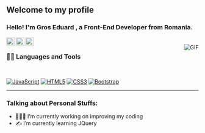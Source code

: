 
    
## Welcome to my profile

### Hello! I'm Gros Eduard , a Front-End Developer from Romania.




<a href="https://www.linkedin.com/in/eduard-gros-a914371ab/">
  <img align="left" alt="Gros Eduard" width="22px" src="https://cdn.jsdelivr.net/npm/simple-icons@v3/icons/linkedin.svg" />
</a>
<a href="https://www.facebook.com/profile.php?id=100014184853117">
  <img align="left" alt="Gros Eduard" width="22px" src="https://cdn.jsdelivr.net/npm/simple-icons@v3/icons/facebook.svg" />
</a>
<a href="https://www.instagram.com/groseduard/">
  <img align="left" alt="Gros Eduard" width="22px" src="https://cdn.jsdelivr.net/npm/simple-icons@v3/icons/instagram.svg" />
</a>

<br />


  <img align="right" alt="GIF" src="https://media.giphy.com/media/836HiJc7pgzy8iNXCn/giphy.gif" />
  
### 👨‍💻 Languages and Tools

<br />

[![JavaScript](https://img.shields.io/badge/-JavaScript-black?style=flat&logo=javascript&link=https://github.com/gedi234)](https://github.com/gedi234) 
[![HTML5](https://img.shields.io/badge/-HTML5-E34F26?style=flat&logo=html5&logoColor=white&link=https://github.com/gedi234)](https://github.com/gedi234) 
[![CSS3](https://img.shields.io/badge/-CSS3-1572B6?style=flat&logo=css3&link=https://github.com/gedi234)](https://github.com/gedi234) 
[![Bootstrap](https://img.shields.io/badge/-Bootstrap-563D7C?style=flat&logo=bootstrap&link=https://github.com/gedi234)](https://github.com/gedi234) 

<hr>

### Talking about Personal Stuffs:
<ul>
  <li>👨🏽‍💻 I’m currently working on improving my coding </li>
  <li>✍️ I’m currently learning JQuery </li>
  </ul>




 

